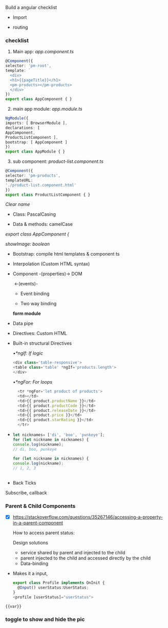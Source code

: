 Build a angular checklist

- Import 

- routing

### checklist

1. Main app: *app.component.ts*
  ```ts
  @Component({
  selector: 'pm-root',
  template: `
    <div>
    <h1>{{pageTitle}}</h1>
    <pm-products></pm-products>
    </div>`
  })
  export class AppComponent { }
  ```
2. main app module: *app.module.ts*
  ```ts
  NgModule({
  imports: [ BrowserModule ],
  declarations: [
  AppComponent,
  ProductListComponent ],
  bootstrap: [ AppComponent ]
  })
  export class AppModule { }
  ```

3. sub component: *product-list.component.ts*
  ```ts
  @Component({
  selector: 'pm-products',
  templateURL:
  './product-list.component.html'
  })
  export class ProductListComponent { }
  ```









*Clear name*

-  Class:  PascalCasing

- Data & methods: camelCase 

*export class* *AppComponent {*

*showImage: boolean*



- Bootstrap: compile html templates & component ts



- Interpolation (Custom HTML syntax)

  

- Component -(properties)-> DOM

  ​					<-(events)-

  - Event binding

  - Two way binding

  

  **form module**

- Data pipe







- Directives: Custom HTML

- Built-in structural Directives

  *•\*ngIf: If logic*

  ```ts
  <div class='table-responsive'>
  <table class='table' *ngIf='products.length'>
  </div>
  ```

  *•\*ngFor: For loops*

  ```ts
    <tr *ngFor='let product of products'>
    <td></td>
    <td>{{ product.productName }}</td>
    <td>{{ product.productCode }}</td>
    <td>{{ product.releaseDate }}</td>
    <td>{{ product.price }}</td>
    <td>{{ product.starRating }}</td>
    </tr>
  ```

- ```ts
  let nicknames= ['di', 'boo', 'punkeye'];
  for (let nickname in nicknames) {
  console.log(nickname);
  // di, boo, punkeye
    
  for (let nickname in nicknames) {
  console.log(nickname);
  // 1, 2, 3
    
  ```

  







- Back Ticks



Subscribe, callback







### Parent & Child Components

- [x] https://stackoverflow.com/questions/35267146/accessing-a-property-in-a-parent-component

  How to access parent status:

  Design solutions

  - service shared by parent and injected to the child
  - parent injected to the child and accessed directly by the child
  - Data-binding

- Makes it a input, 

  ```ts
  export class Profile implements OnInit {
    @Input() userStatus:UserStatus;
  }
  <profile [userStatus]="userStatus">
  ```



`{{var}}`





### toggle to show and hide the pic


